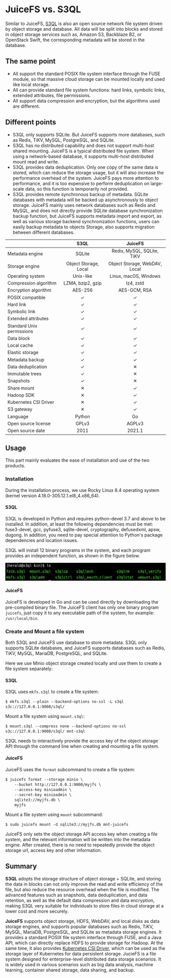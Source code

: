 # JuiceFS vs. S3QL

Similar to JuiceFS, [S3QL](https://github.com/s3ql/s3ql) is also an open source network file system driven by object storage and database. All data will be split into blocks and stored in object storage services such as, Amazon S3, Backblaze B2, or OpenStack Swift, the corresponding metadata will be stored in the database.

## The same point

- All support the standard POSIX file system interface through the FUSE module, so that massive cloud storage can be mounted locally and used like local storage.
- All can provide standard file system functions: hard links, symbolic links, extended attributes, file permissions.
- All support data compression and encryption, but the algorithms used are different.

## Different points

- S3QL only supports SQLite. But JuiceFS supports more databases, such as Redis, TiKV, MySQL, PostgreSQL, and SQLite.
- S3QL has no distributed capability and does not support multi-host shared mounting. JuiceFS is a typical distributed file system. When using a network-based database, it supports multi-host distributed mount read and write.
- S3QL provides data deduplication. Only one copy of the same data is stored, which can reduce the storage usage, but it will also increase the performance overhead of the system. JuiceFS pays more attention to performance, and it is too expensive to perform deduplication on large-scale data, so this function is temporarily not provided.
- S3QL provides remote synchronous backup of metadata. SQLite databases with metadata will be backed up asynchronously to object storage. JuiceFS mainly uses network databases such as Redis and MySQL, and does not directly provide SQLite database synchronization backup function, but JuiceFS supports metadata import and export, as well as various storage backend synchronization functions, users can easily backup metadata to objects Storage, also supports migration between different databases.

|                           | **S3QL**              | **JuiceFS**                   |
| ------------------------- | :-------------------: | :---------------------------: |
| Metadata engine           | SQLite                | Redis, MySQL, SQLite, TiKV    |
| Storage engine            | Object Storage, Local | Object Storage, WebDAV, Local |
| Operating system          | Unix-like             | Linux, macOS, Windows         |
| Compression algorithm     | LZMA, bzip2, gzip     | lz4, zstd                     |
| Encryption algorithm      | AES-256               | AES-GCM, RSA                  |
| POSIX compatible          | ✓                     | ✓                             |
| Hard link                 | ✓                     | ✓                             |
| Symbolic link             | ✓                     | ✓                             |
| Extended attributes       | ✓                     | ✓                             |
| Standard Unix permissions | ✓                     | ✓                             |
| Data block                | ✓                     | ✓                             |
| Local cache               | ✓                     | ✓                             |
| Elastic storage           | ✓                     | ✓                             |
| Metadata backup           | ✓                     | ✓                             |
| Data deduplication        | ✓                     | ✕                             |
| Immutable trees           | ✓                     | ✕                             |
| Snapshots                 | ✓                     | ✕                             |
| Share mount               | ✕                     | ✓                             |
| Hadoop SDK                | ✕                     | ✓                             |
| Kubernetes CSI Driver     | ✕                     | ✓                             |
| S3 gateway                | ✕                     | ✓                             |
| Language                  | Python                | Go                            |
| Open source license       | GPLv3                 | AGPLv3                        |
| Open source date          | 2011                  | 2021.1                        |

## Usage

This part mainly evaluates the ease of installation and use of the two products.

### Installation

During the installation process, we use Rocky Linux 8.4 operating system (kernel version 4.18.0-305.12.1.el8_4.x86_64).

#### S3QL

S3QL is developed in Python and requires python-devel 3.7 and above to be installed. In addition, at least the following dependencies must be met: fuse3-devel, gcc, pyfuse3, sqlite-devel, cryptography, defusedxml, apsw, dugong. In addition, you need to pay special attention to Python's package dependencies and location issues.

S3QL will install 12 binary programs in the system, and each program provides an independent function, as shown in the figure below.

![](../../images/s3ql-bin.jpg)

#### JuiceFS

JuiceFS is developed in Go and can be used directly by downloading the pre-compiled binary file. The JuiceFS client has only one binary program `juicefs`, just copy it to any executable path of the system, for example: `/usr/local/bin`.

### Create and Mount a file system

Both S3QL and JuiceFS use database to store metadata. S3QL only supports SQLite databases, and JuiceFS supports databases such as Redis, TiKV, MySQL, MariaDB, PostgreSQL, and SQLite.

Here we use Minio object storage created locally and use them to create a file system separately:

#### S3QL

S3QL uses `mkfs.s3ql` to create a file system:

```shell
$ mkfs.s3ql --plain --backend-options no-ssl -L s3ql s3c://127.0.0.1:9000/s3ql/
```

Mount a file system using `mount.s3ql`:

```shell
$ mount.s3ql --compress none --backend-options no-ssl s3c://127.0.0.1:9000/s3ql/ mnt-s3ql
```

S3QL needs to interactively provide the access key of the object storage API through the command line when creating and mounting a file system.

#### JuiceFS

JuiceFS uses the `format` subcommand to create a file system:

```shell
$ juicefs format --storage minio \
    --bucket http://127.0.0.1:9000/myjfs \
    --access-key minioadmin \
    --secret-key minioadmin \
    sqlite3://myjfs.db \
    myjfs
```

Mount a file system using `mount` subcommand:

```shell
$ sudo juicefs mount -d sqlite3://myjfs.db mnt-juicefs
```

JuiceFS only sets the object storage API access key when creating a file system, and the relevant information will be written into the metadata engine. After created, there is no need to repeatedly provide the object storage url, access key and other information.

## Summary

**S3QL** adopts the storage structure of object storage + SQLite, and storing the data in blocks can not only improve the read and write efficiency of the file, but also reduce the resource overhead when the file is modified. The advanced features such as snapshots, data deduplication, and data retention, as well as the default data compression and data encryption, making S3QL very suitable for individuals to store files in cloud storage at a lower cost and more securely.

**JuiceFS** supports object storage, HDFS, WebDAV, and local disks as data storage engines, and supports popular databases such as Redis, TiKV, MySQL, MariaDB, PostgreSQL, and SQLite as metadata storage engines. It provides a standard POSIX file system interface through FUSE, and a Java API, which can directly replace HDFS to provide storage for Hadoop. At the same time, it also provides [Kubernetes CSI Driver](https://github.com/juicedata/juicefs-csi-driver), which can be used as the storage layer of Kubernetes for data persistent storage. JucieFS is a file system designed for enterprise-level distributed data storage scenarios. It is widely used in various scenarios such as big data analysis, machine learning, container shared storage, data sharing, and backup.
